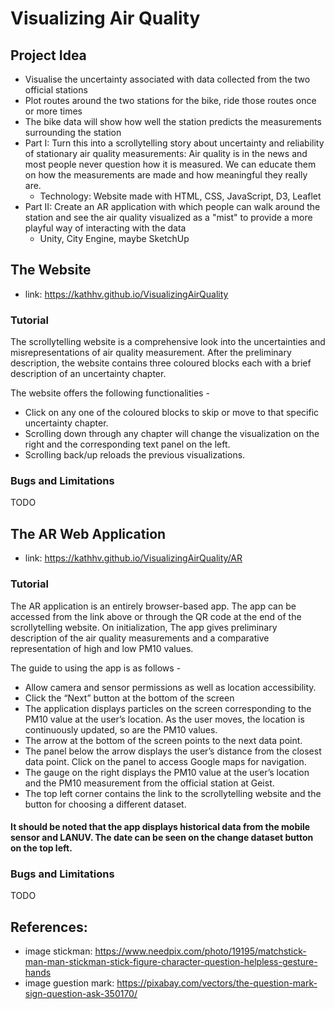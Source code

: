 # Visualizing Air Quality

## Project Idea
* Visualise the uncertainty associated with data collected from the two official stations
* Plot routes around the two stations for the bike, ride those routes once or more times
* The bike data will show how well the station predicts the measurements surrounding the station
* Part I: Turn this into a scrollytelling story about uncertainty and reliability of stationary air quality measurements: Air quality is in the news and most people never question how it is measured. We can educate them on how the measurements are made and how meaningful they really are.
  * Technology: Website made with HTML, CSS, JavaScript, D3, Leaflet
* Part II: Create an AR application with which people can walk around the station and see the air quality visualized as a "mist" to provide a more playful way of interacting with the data
  * Unity, City Engine, maybe SketchUp

## The Website
* link: https://kathhv.github.io/VisualizingAirQuality

### Tutorial
The scrollytelling website is a comprehensive look into the uncertainties and misrepresentations of air quality measurement. After the preliminary description, the website contains three coloured blocks each with a brief description of an uncertainty chapter. 

The website offers the following functionalities -

* Click on any one of the coloured blocks to skip or move to that specific uncertainty chapter.
* Scrolling down through any chapter will change the visualization on the right and the corresponding text panel on the left. 
* Scrolling back/up reloads the previous visualizations.


### Bugs and Limitations
TODO

## The AR Web Application
* link: https://kathhv.github.io/VisualizingAirQuality/AR

### Tutorial
The AR application is an entirely browser-based app. The app can be accessed from the link above or through the QR code at the end of the scrollytelling website. On initialization, The app gives preliminary description of the air quality measurements and a comparative representation of high and low PM10 values. 

The guide to using the app is as follows -

*	Allow camera and sensor permissions as well as location accessibility.
*	Click the “Next” button at the bottom of the screen 
*	The application displays particles on the screen corresponding to the PM10 value at the user’s location. As the user moves, the location is continuously updated, so are the PM10 values. 
*	The arrow at the bottom of the screen points to the next data point.
*	The panel below the arrow displays the user’s distance from the closest data point. Click on the panel to access Google maps for navigation.
* The gauge on the right displays the PM10 value at the user’s location and the PM10 measurement from the official station at Geist. 
* The top left corner contains the link to the scrollytelling website and the button for choosing a different dataset.

#### It should be noted that the app displays historical data from the mobile sensor and LANUV. The date can be seen on the change dataset button on the top left. 


### Bugs and Limitations
TODO

## References:
* image stickman: https://www.needpix.com/photo/19195/matchstick-man-man-stickman-stick-figure-character-question-helpless-gesture-hands
* image guestion mark: https://pixabay.com/vectors/the-question-mark-sign-question-ask-350170/
